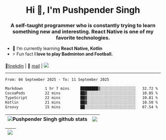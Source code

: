 <h1 align="center">Hi 👋, I'm Pushpender Singh</h1>
<h3 align="center">A self-taught programmer who is constantly trying to learn something new and interesting. React Native is one of my favorite technologies.</h3>

- 🌱 I’m currently learning **React Native, Kotlin**
- ⚡ Fun fact **I love to play Badminton and Football.**

👔[linekdin](https://www.linkedin.com/in/pushpender-singh-240061202/) | 📧 [mail](mailto:pushpendersingh694@gmail.com) | 
<a href="https://github.com/pushpender-singh-ap/pushpender-singh-ap">
    <img src="https://komarev.com/ghpvc/?username=pushpender-singh-ap&style=for-the-badge">
</a>


---

<!--START_SECTION:waka-->

```txt
From: 04 September 2025 - To: 11 September 2025

Markdown          1 hr 7 mins     ████████▒░░░░░░░░░░░░░░░░   32.72 %
CocoaPods         22 mins         ██▓░░░░░░░░░░░░░░░░░░░░░░   10.85 %
TypeScript        22 mins         ██▓░░░░░░░░░░░░░░░░░░░░░░   10.81 %
Kotlin            21 mins         ██▓░░░░░░░░░░░░░░░░░░░░░░   10.50 %
Groovy            15 mins         ██░░░░░░░░░░░░░░░░░░░░░░░   07.54 %
```

<!--END_SECTION:waka-->


| <a><img align="center" src="https://github-readme-stats-iota-ecru-15.vercel.app/api?username=pushpender-singh-ap&show_icons=true&include_all_commits=true&theme=buefy&hide_border=true" alt="Pushpender Singh github stats" /></a> | <a><img align="center" src="https://github-readme-stats-iota-ecru-15.vercel.app/api/top-langs/?username=pushpender-singh-ap&layout=compact&theme=buefy&hide_border=true" /></a> |
| ------------- | ------------- |

| <a> <img align="left" src="https://github-readme-streak-stats.herokuapp.com/?user=pushpender-singh-ap" /></br> </a> |
| ------------- |
